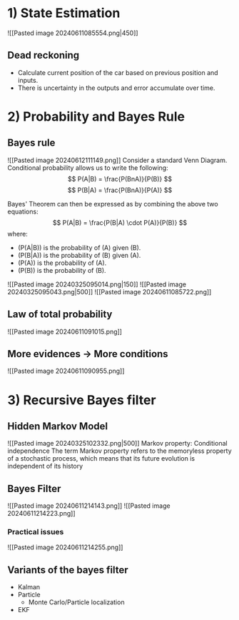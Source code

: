# 1) State Estimation
![[Pasted image 20240611085554.png|450]]
## Dead reckoning
- Calculate current position of the car based on previous position and inputs. 
- There is uncertainty in the outputs and error accumulate over time.
# 2) Probability and Bayes Rule
## Bayes rule
![[Pasted image 20240612111149.png]]
Consider a standard Venn Diagram. Conditional probability allows us to write the following:
$$ P(A|B) = \frac{P(BnA)}{P(B)} $$
$$ P(B|A) = \frac{P(BnA)}{P(A)} $$

Bayes' Theorem can then be expressed as by combining the above two equations: $$ P(A|B) = \frac{P(B|A) \cdot P(A)}{P(B)} $$ where: 
- \(P(A|B)\) is the probability of \(A\) given \(B\). 
- \(P(B|A)\) is the probability of \(B\) given \(A\). 
- \(P(A)\) is the probability of \(A\). 
- \(P(B)\) is the probability of \(B\).

![[Pasted image 20240325095014.png|150]]
![[Pasted image 20240325095043.png|500]]
![[Pasted image 20240611085722.png]]
## Law of total probability
![[Pasted image 20240611091015.png]]
## More evidences -> More conditions
![[Pasted image 20240611090955.png]]
# 3) Recursive Bayes filter
## Hidden Markov Model
![[Pasted image 20240325102332.png|500]]
Markov property: Conditional independence
The term Markov property refers to the memoryless property of a stochastic process, which means that its future evolution is independent of its history
## Bayes Filter
![[Pasted image 20240611214143.png]]
![[Pasted image 20240611214223.png]]
### Practical issues 
![[Pasted image 20240611214255.png]]
## Variants of the bayes filter
- Kalman
- Particle
	- Monte Carlo/Particle localization
- EKF